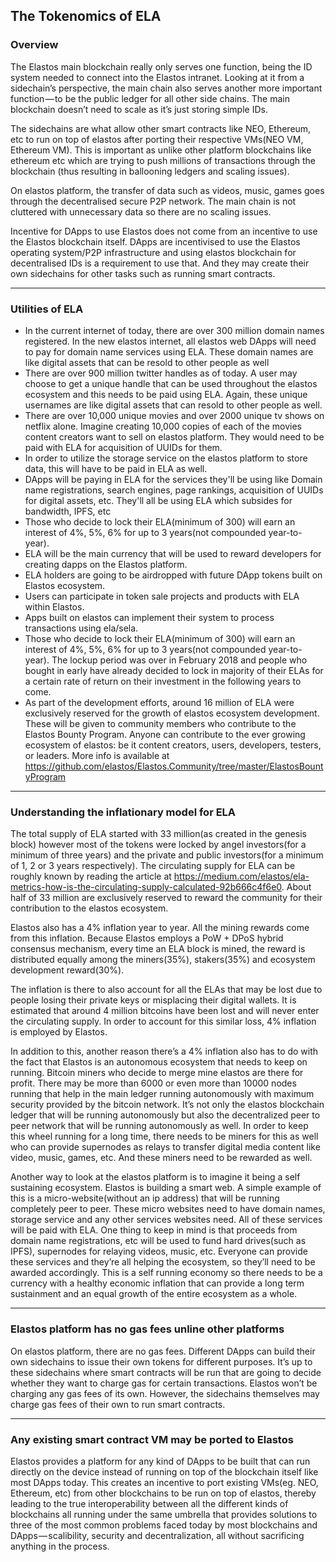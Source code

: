 ## The Tokenomics of ELA

### Overview

The Elastos main blockchain really only serves one function, being the ID system needed to connect into the Elastos intranet. Looking at it from a sidechain’s perspective, the main chain also serves another more important function — to be the public ledger for all other side chains. The main blockchain doesn’t need to scale as it’s just storing simple IDs. 

The sidechains are what allow other smart contracts like NEO, Ethereum, etc to run on top of elastos after porting their respective VMs(NEO VM, Ethereum VM). This is important as unlike other platform blockchains like ethereum etc which are trying to push millions of transactions through the blockchain (thus resulting in ballooning ledgers and scaling issues). 

On elastos platform, the transfer of data such as videos, music, games goes through the decentralised secure P2P network. The main chain is not cluttered with unnecessary data so there are no scaling issues. 

Incentive for DApps to use Elastos does not come from an incentive to use the Elastos blockchain itself. DApps are incentivised to use the Elastos operating system/P2P infrastructure and using elastos blockchain for decentralised IDs is a requirement to use that. And they may create their own sidechains for other tasks such as running smart contracts.

---

### Utilities of ELA

* In the current internet of today, there are over 300 million domain names registered. In the new elastos internet, all elastos web DApps will need to pay for domain name services using ELA. These domain names are like digital assets that can be resold to other people as well
* There are over 900 million twitter handles as of today. A user may choose to get a unique handle that can be used throughout the elastos ecosystem and this needs to be paid using ELA. Again, these unique usernames are like digital assets that can resold to other people as well.
* There are over 10,000 unique movies and over 2000 unique tv shows on netflix alone. Imagine creating 10,000 copies of each of the movies content creators want to sell on elastos platform. They would need to be paid with ELA for acquisition of UUIDs for them.
* In order to utilize the storage service on the elastos platform to store data, this will have to be paid in ELA as well.
* DApps will be paying in ELA for the services they'll be using like Domain name registrations, search engines, page rankings, acquisition of UUIDs for digital assets, etc. They'll all be using ELA which subsides for bandwidth, IPFS, etc
* Those who decide to lock their ELA(minimum of 300) will earn an interest of 4%, 5%, 6% for up to 3 years(not compounded year-to-year).
* ELA will be the main currency that will be used to reward developers for creating dapps on the Elastos platform.
* ELA holders are going to be airdropped with future DApp tokens built on Elastos ecosystem.
* Users can participate in token sale projects and products with ELA within Elastos.
* Apps built on elastos can implement their system to process transactions using ela/sela.
* Those who decide to lock their ELA(minimum of 300) will earn an interest of 4%, 5%, 6% for up to 3 years(not compounded year-to-year). The lockup period was over in February 2018 and people who bought in early have already decided to lock in majority of their ELAs for a certain rate of return on their investment in the following years to come.
* As part of the development efforts, around 16 million of ELA were exclusively reserved for the growth of elastos ecosystem development. These will be given to community members who contribute to the Elastos Bounty Program. Anyone can contribute to the ever growing ecosystem of elastos: be it content creators, users, developers, testers, or leaders. More info is available at https://github.com/elastos/Elastos.Community/tree/master/ElastosBountyProgram

---

### Understanding the inflationary model for ELA

The total supply of ELA started with 33 million(as created in the genesis block) however most of the tokens were locked by angel investors(for a minimum of three years) and the private and public investors(for a minimum of 1, 2 or 3 years respectively). The circulating supply for ELA can be roughly known by reading the article at https://medium.com/elastos/ela-metrics-how-is-the-circulating-supply-calculated-92b666c4f6e0. About half of 33 million are exclusively reserved to reward the community for their contribution to the elastos ecosystem.

Elastos also has a 4% inflation year to year. All the mining rewards come from this inflation. Because Elastos employs a PoW + DPoS hybrid consensus mechanism, every time an ELA block is mined, the reward is distributed equally among the miners(35%), stakers(35%) and ecosystem development reward(30%).

The inflation is there to also account for all the ELAs that may be lost due to people losing their private keys or misplacing their digital wallets. It is estimated that around 4 million bitcoins have been lost and will never enter the circulating supply. In order to account for this similar loss, 4% inflation is employed by Elastos.

In addition to this, another reason there’s a 4% inflation also has to do with the fact that Elastos is an autonomous ecosystem that needs to keep on running. Bitcoin miners who decide to merge mine elastos are there for profit. There may be more than 6000 or even more than 10000 nodes running that help in the main ledger running autonomously with maximum security provided by the bitcoin network. It’s not only the elastos blockchain ledger that will be running autonomously but also the decentralized peer to peer network that will be running autonomously as well. In order to keep this wheel running for a long time, there needs to be miners for this as well who can provide supernodes as relays to transfer digital media content like video, music, games, etc. And these miners need to be rewarded as well.

Another way to look at the elastos platform is to imagine it being a self sustaining ecosystem. Elastos is building a smart web. A simple example of this is a micro-website(without an ip address) that will be running completely peer to peer. These micro websites need to have domain names, storage service and any other services websites need. All of these services will be paid with ELA. One thing to keep in mind is that proceeds from domain name registrations, etc will be used to fund hard drives(such as IPFS), supernodes for relaying videos, music, etc. Everyone can provide these services and they’re all helping the ecosystem, so they’ll need to be awarded accordingly. This is a self running economy so there needs to be a currency with a healthy economic inflation that can provide a long term sustainment and an equal growth of the entire ecosystem as a whole.

---

### Elastos platform has no gas fees unline other platforms

On elastos platform, there are no gas fees. Different DApps can build their own sidechains to issue their own tokens for different purposes. It’s up to these sidechains where smart contracts will be run that are going to decide whether they want to charge gas for certain transactions. Elastos won’t be charging any gas fees of its own. However, the sidechains themselves may charge gas fees of their own to run smart contracts.

--- 

### Any existing smart contract VM may be ported to Elastos

Elastos provides a platform for any kind of DApps to be built that can run directly on the device instead of running on top of the blockchain itself like most DApps today. This creates an incentive to port existing VMs(eg. NEO, Ethereum, etc) from other blockchains to be run on top of elastos, thereby leading to the true interoperability between all the different kinds of blockchains all running under the same umbrella that provides solutions to three of the most common problems faced today by most blockchains and DApps — scalibility, security and decentralization, all without sacrificing anything in the process.